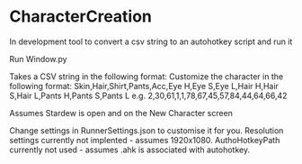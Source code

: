 # CharacterCreation
In development tool to convert a csv string to an autohotkey script and run it

Run Window.py

Takes a CSV string in the following format:
Customize the character in the following format:
Skin,Hair,Shirt,Pants,Acc,Eye H,Eye S,Eye L,Hair H,Hair S,Hair L,Pants H,Pants S,Pants L
e.g.
2,30,61,1,1,78,67,45,57,84,44,64,66,42

Assumes Stardew is open and on the New Character screen

Change settings in RunnerSettings.json to customise it for you.
Resolution settings currently not implented - assumes 1920x1080.
AuthoHotkeyPath currently not used - assumes .ahk is associated with autohotkey.

